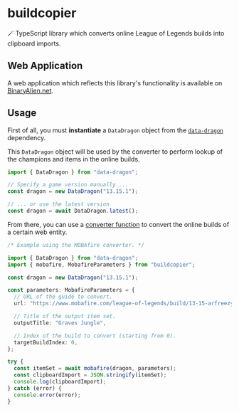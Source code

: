 # buildcopier

🪄 TypeScript library which converts online League of Legends builds into clipboard imports.

## Web Application

A web application which reflects this library's functionality is available on [BinaryAlien.net](https://www.binaryalien.net/buildcopier/index.html).

## Usage

First of all, you must **instantiate** a `DataDragon` object from the [`data-dragon`](https://github.com/BinaryAlien/data-dragon) dependency.

This `DataDragon` object will be used by the converter to perform lookup of the champions and items in the online builds.

```typescript
import { DataDragon } from "data-dragon";

// Specify a game version manually ...
const dragon = new DataDragon("13.15.1");

// ... or use the latest version
const dragon = await DataDragon.latest();
```

From there, you can use a [converter function](https://github.com/BinaryAlien/buildcopier/tree/main/src/converters) to convert the online builds of a certain web entity.

```typescript
/* Example using the MOBAfire converter. */

import { DataDragon } from "data-dragon";
import { mobafire, MobafireParameters } from "buildcopier";

const dragon = new DataDragon("13.15.1");

const parameters: MobafireParameters = {
  // URL of the guide to convert.
  url: "https://www.mobafire.com/league-of-legends/build/13-15-arfreezys-guide-to-graves-jungle-585199",

  // Title of the output item set.
  outputTitle: "Graves Jungle",

  // Index of the build to convert (starting from 0).
  targetBuildIndex: 0,
};

try {
  const itemSet = await mobafire(dragon, parameters);
  const clipboardImport = JSON.stringify(itemSet);
  console.log(clipboardImport);
} catch (error) {
  console.error(error);
}
```
